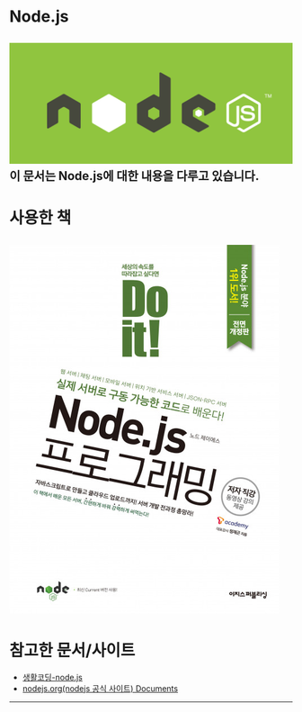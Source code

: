 # Node.js
![NodeJS](./Resources/readme/nodejs.png)
**이 문서는 Node.js에 대한 내용을 다루고 있습니다.**
----------------------------------------------
# 사용한 책
![Doit! Node.js 프로그래밍](./Resources/readme/DoitNodeJS.jpeg)
----------------------------------------------
# 참고한 문서/사이트
* [생활코딩-node.js](https://opentutorials.org/course/86)
* [nodejs.org(nodejs 공식 사이트) Documents](https://nodejs.org/en/docs/)
----------------------------------------------
